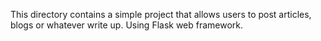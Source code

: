 This directory contains a simple project that allows users to post articles, blogs or whatever write up. Using Flask web framework.
